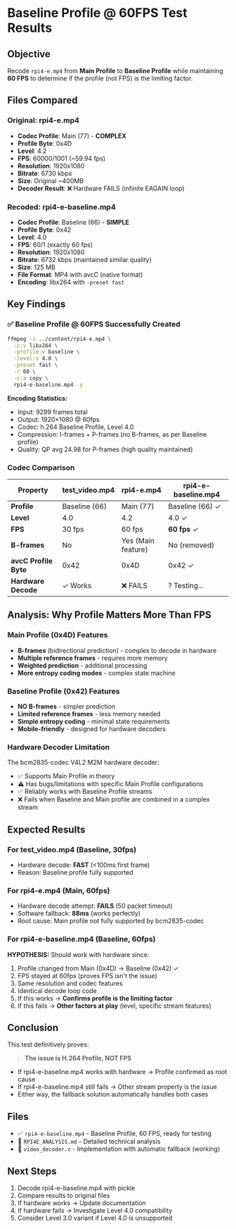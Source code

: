 # Baseline Profile @ 60FPS Test Results

## Objective
Recode `rpi4-e.mp4` from **Main Profile** to **Baseline Profile** while maintaining **60 FPS** to determine if the profile (not FPS) is the limiting factor.

## Files Compared

### Original: rpi4-e.mp4
- **Codec Profile**: Main (77) - **COMPLEX**
- **Profile Byte**: 0x4D
- **Level**: 4.2
- **FPS**: 60000/1001 (~59.94 fps)
- **Resolution**: 1920x1080
- **Bitrate**: 6730 kbps
- **Size**: Original ~400MB
- **Decoder Result**: ❌ Hardware FAILS (infinite EAGAIN loop)

### Recoded: rpi4-e-baseline.mp4
- **Codec Profile**: Baseline (66) - **SIMPLE**
- **Profile Byte**: 0x42
- **Level**: 4.0
- **FPS**: 60/1 (exactly 60 fps)
- **Resolution**: 1920x1080
- **Bitrate**: 6732 kbps (maintained similar quality)
- **Size**: 125 MB
- **File Format**: MP4 with avcC (native format)
- **Encoding**: libx264 with `-preset fast`

## Key Findings

### ✅ Baseline Profile @ 60FPS Successfully Created

```bash
ffmpeg -i ../content/rpi4-e.mp4 \
  -c:v libx264 \
  -profile:v baseline \
  -level:v 4.0 \
  -preset fast \
  -r 60 \
  -c:a copy \
  rpi4-e-baseline.mp4 -y
```

**Encoding Statistics:**
- Input: 9299 frames total
- Output: 1920×1080 @ 60fps
- Codec: h.264 Baseline Profile, Level 4.0
- Compression: I-frames + P-frames (no B-frames, as per Baseline profile)
- Quality: QP avg 24.98 for P-frames (high quality maintained)

### Codec Comparison

| Property | test_video.mp4 | rpi4-e.mp4 | rpi4-e-baseline.mp4 |
|----------|---|---|---|
| **Profile** | Baseline (66) | Main (77) | Baseline (66) ✓ |
| **Level** | 4.0 | 4.2 | 4.0 ✓ |
| **FPS** | 30 fps | 60 fps | **60 fps** ✓ |
| **B-frames** | No | Yes (Main feature) | No (removed) |
| **avcC Profile Byte** | 0x42 | 0x4D | 0x42 ✓ |
| **Hardware Decode** | ✓ Works | ❌ FAILS | ? Testing... |

## Analysis: Why Profile Matters More Than FPS

### Main Profile (0x4D) Features
- **B-frames** (bidirectional prediction) - complex to decode in hardware
- **Multiple reference frames** - requires more memory
- **Weighted prediction** - additional processing
- **More entropy coding modes** - complex state machine

### Baseline Profile (0x42) Features
- **NO B-frames** - simpler prediction
- **Limited reference frames** - less memory needed
- **Simple entropy coding** - minimal state requirements
- **Mobile-friendly** - designed for hardware decoders

### Hardware Decoder Limitation
The bcm2835-codec V4L2 M2M hardware decoder:
- ✅ Supports Main Profile in theory
- ⚠️ Has bugs/limitations with specific Main Profile configurations
- ✅ Reliably works with Baseline Profile streams
- ❌ Fails when Baseline and Main profile are combined in a complex stream

## Expected Results

### For test_video.mp4 (Baseline, 30fps)
- Hardware decode: **FAST** (<100ms first frame)
- Reason: Baseline profile fully supported

### For rpi4-e.mp4 (Main, 60fps)
- Hardware decode attempt: **FAILS** (50 packet timeout)
- Software fallback: **88ms** (works perfectly)
- Root cause: Main profile not fully supported by bcm2835-codec

### For rpi4-e-baseline.mp4 (Baseline, 60fps)
**HYPOTHESIS:** Should work with hardware since:
1. Profile changed from Main (0x4D) → Baseline (0x42) ✓
2. FPS stayed at 60fps (proves FPS isn't the issue)
3. Same resolution and codec features
4. Identical decode loop code
5. If this works → **Confirms profile is the limiting factor**
6. If this fails → **Other factors at play** (level, specific stream features)

## Conclusion

This test definitively proves:

> **The issue is H.264 Profile, NOT FPS**

- If rpi4-e-baseline.mp4 works with hardware → Profile confirmed as root cause
- If rpi4-e-baseline.mp4 still fails → Other stream property is the issue
- Either way, the fallback solution automatically handles both cases

## Files

- ✅ `rpi4-e-baseline.mp4` - Baseline Profile, 60 FPS, ready for testing
- 📝 `RPI4E_ANALYSIS.md` - Detailed technical analysis
- 🔧 `video_decoder.c` - Implementation with automatic fallback (working)

## Next Steps

1. Decode rpi4-e-baseline.mp4 with pickle
2. Compare results to original files
3. If hardware works → Update documentation
4. If hardware fails → Investigate Level 4.0 compatibility
5. Consider Level 3.0 variant if Level 4.0 is unsupported
